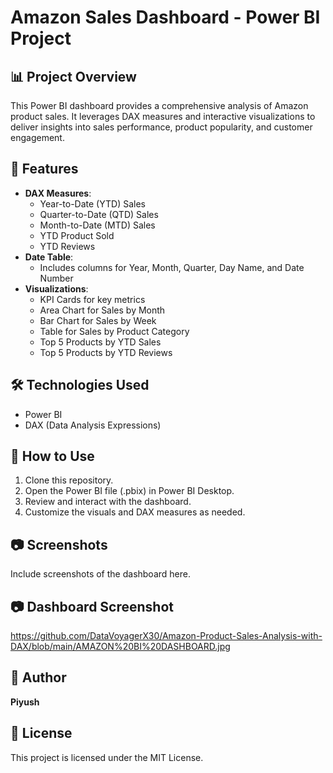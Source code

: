 
# Amazon Sales Dashboard - Power BI Project

## 📊 Project Overview
This Power BI dashboard provides a comprehensive analysis of Amazon product sales. It leverages DAX measures and interactive visualizations to deliver insights into sales performance, product popularity, and customer engagement.

## 🚀 Features
- **DAX Measures**:
  - Year-to-Date (YTD) Sales
  - Quarter-to-Date (QTD) Sales
  - Month-to-Date (MTD) Sales
  - YTD Product Sold
  - YTD Reviews
- **Date Table**:
  - Includes columns for Year, Month, Quarter, Day Name, and Date Number
- **Visualizations**:
  - KPI Cards for key metrics
  - Area Chart for Sales by Month
  - Bar Chart for Sales by Week
  - Table for Sales by Product Category
  - Top 5 Products by YTD Sales
  - Top 5 Products by YTD Reviews

## 🛠️ Technologies Used
- Power BI
- DAX (Data Analysis Expressions)

## 📁 How to Use
1. Clone this repository.
2. Open the Power BI file (.pbix) in Power BI Desktop.
3. Review and interact with the dashboard.
4. Customize the visuals and DAX measures as needed.

## 📷 Screenshots
Include screenshots of the dashboard here.

## 📷 Dashboard Screenshot
https://github.com/DataVoyagerX30/Amazon-Product-Sales-Analysis-with-DAX/blob/main/AMAZON%20BI%20DASHBOARD.jpg
## 👤 Author
**Piyush**

## 📄 License
This project is licensed under the MIT License.

